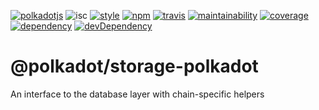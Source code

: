 [![polkadotjs](https://img.shields.io/badge/polkadot-js-orange.svg?style=flat-square)](https://polkadot.js.org)
![isc](https://img.shields.io/badge/license-ISC-lightgrey.svg?style=flat-square)
[![style](https://img.shields.io/badge/code%20style-semistandard-lightgrey.svg?style=flat-square)](https://github.com/Flet/semistandard)
[![npm](https://img.shields.io/npm/v/@polkadot/client-db-chain.svg?style=flat-square)](https://www.npmjs.com/package/@polkadot/client-db-chain)
[![travis](https://img.shields.io/travis/polkadot-js/client.svg?style=flat-square)](https://travis-ci.org/polkadot-js/client)
[![maintainability](https://img.shields.io/codeclimate/maintainability/polkadot-js/client.svg?style=flat-square)](https://codeclimate.com/github/polkadot-js/client/maintainability)
[![coverage](https://img.shields.io/coveralls/polkadot-js/client.svg?style=flat-square)](https://coveralls.io/github/polkadot-js/client?branch=master)
[![dependency](https://david-dm.org/polkadot-js/client.svg?style=flat-square&path=packages/client-db-chain)](https://david-dm.org/polkadot-js/client?path=packages/client-db-chain)
[![devDependency](https://david-dm.org/polkadot-js/client/dev-status.svg?style=flat-square&path=packages/client-db-chain)](https://david-dm.org/polkadot-js/client?path=packages/client-db-chain#info=devDependencies)

# @polkadot/storage-polkadot

An interface to the database layer with chain-specific helpers
